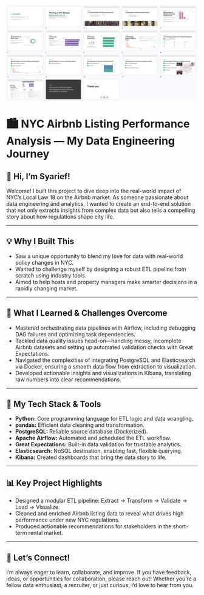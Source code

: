 ![](Airbnb-Performance-Analysis.png)

# 🏙️ NYC Airbnb Listing Performance Analysis — My Data Engineering Journey

## 👋 Hi, I’m Syarief!

Welcome! I built this project to dive deep into the real-world impact of NYC’s Local Law 18 on the Airbnb market. As someone passionate about data engineering and analytics, I wanted to create an end-to-end solution that not only extracts insights from complex data but also tells a compelling story about how regulations shape city life.

---

## 💡 Why I Built This

- Saw a unique opportunity to blend my love for data with real-world policy changes in NYC.
- Wanted to challenge myself by designing a robust ETL pipeline from scratch using industry tools.
- Aimed to help hosts and property managers make smarter decisions in a rapidly changing market.

---

## 🌟 What I Learned & Challenges Overcome

- Mastered orchestrating data pipelines with Airflow, including debugging DAG failures and optimizing task dependencies.
- Tackled data quality issues head-on—handling messy, incomplete Airbnb datasets and setting up automated validation checks with Great Expectations.
- Navigated the complexities of integrating PostgreSQL and Elasticsearch via Docker, ensuring a smooth data flow from extraction to visualization.
- Developed actionable insights and visualizations in Kibana, translating raw numbers into clear recommendations.

---

## 🚀 My Tech Stack & Tools

- **Python:** Core programming language for ETL logic and data wrangling.
- **pandas:** Efficient data cleaning and transformation.
- **PostgreSQL:** Reliable source database (Dockerized).
- **Apache Airflow:** Automated and scheduled the ETL workflow.
- **Great Expectations:** Built-in data validation for trustable analytics.
- **Elasticsearch:** NoSQL destination, enabling fast, flexible querying.
- **Kibana:** Created dashboards that bring the data story to life.

---

## 📊 Key Project Highlights

- Designed a modular ETL pipeline: Extract → Transform → Validate → Load → Visualize.
- Cleaned and enriched Airbnb listing data to reveal what drives high performance under new NYC regulations.
- Produced actionable recommendations for stakeholders in the short-term rental market.

---

## 🤝 Let’s Connect!

I’m always eager to learn, collaborate, and improve. If you have feedback, ideas, or opportunities for collaboration, please reach out! Whether you’re a fellow data enthusiast, a recruiter, or just curious, I’d love to hear from you.

